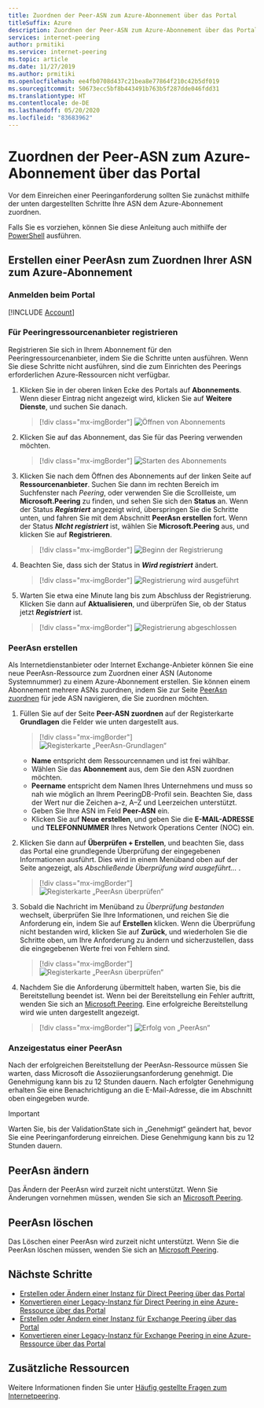 ```yaml
---
title: Zuordnen der Peer-ASN zum Azure-Abonnement über das Portal
titleSuffix: Azure
description: Zuordnen der Peer-ASN zum Azure-Abonnement über das Portal
services: internet-peering
author: prmitiki
ms.service: internet-peering
ms.topic: article
ms.date: 11/27/2019
ms.author: prmitiki
ms.openlocfilehash: ee4fb0708d437c21bea8e77864f210c42b5df019
ms.sourcegitcommit: 50673ecc5bf8b443491b763b5f287dde046fdd31
ms.translationtype: HT
ms.contentlocale: de-DE
ms.lasthandoff: 05/20/2020
ms.locfileid: "83683962"
---
```

# <a name="associate-peer-asn-to-azure-subscription-using-the-portal"></a>Zuordnen der Peer-ASN zum Azure-Abonnement über das Portal

Vor dem Einreichen einer Peeringanforderung sollten Sie zunächst mithilfe der unten dargestellten Schritte Ihre ASN dem Azure-Abonnement zuordnen.

Falls Sie es vorziehen, können Sie diese Anleitung auch mithilfe der [PowerShell](howto-subscription-association-powershell.md) ausführen.

## <a name="create-peerasn-to-associate-your-asn-with-azure-subscription"></a>Erstellen einer PeerAsn zum Zuordnen Ihrer ASN zum Azure-Abonnement

### <a name="sign-in-to-the-portal"></a>Anmelden beim Portal
[!INCLUDE [Account](./includes/account-portal.md)]

### <a name="register-for-peering-resource-provider"></a>Für Peeringressourcenanbieter registrieren
Registrieren Sie sich in Ihrem Abonnement für den Peeringressourcenanbieter, indem Sie die Schritte unten ausführen. Wenn Sie diese Schritte nicht ausführen, sind die zum Einrichten des Peerings erforderlichen Azure-Ressourcen nicht verfügbar.

1. Klicken Sie in der oberen linken Ecke des Portals auf **Abonnements**. Wenn dieser Eintrag nicht angezeigt wird, klicken Sie auf **Weitere Dienste**, und suchen Sie danach.

    > [!div class="mx-imgBorder"]
    > ![Öffnen von Abonnements](./media/rp-subscriptions-open.png)

1. Klicken Sie auf das Abonnement, das Sie für das Peering verwenden möchten.

    > [!div class="mx-imgBorder"]
    > ![Starten des Abonnements](./media/rp-subscriptions-launch.png)

1. Klicken Sie nach dem Öffnen des Abonnements auf der linken Seite auf **Ressourcenanbieter**. Suchen Sie dann im rechten Bereich im Suchfenster nach *Peering*, oder verwenden Sie die Scrollleiste, um **Microsoft.Peering** zu finden, und sehen Sie sich den **Status** an. Wenn der Status ***Registriert*** angezeigt wird, überspringen Sie die Schritte unten, und fahren Sie mit dem Abschnitt **PeerAsn erstellen** fort. Wenn der Status ***NIcht registriert*** ist, wählen Sie **Microsoft.Peering** aus, und klicken Sie auf **Registrieren**.

    > [!div class="mx-imgBorder"]
    > ![Beginn der Registrierung](./media/rp-register-start.png)

1. Beachten Sie, dass sich der Status in ***Wird registriert*** ändert.

    > [!div class="mx-imgBorder"]
    > ![Registrierung wird ausgeführt](./media/rp-register-progress.png)

1. Warten Sie etwa eine Minute lang bis zum Abschluss der Registrierung. Klicken Sie dann auf **Aktualisieren**, und überprüfen Sie, ob der Status jetzt ***Registriert*** ist.

    > [!div class="mx-imgBorder"]
    > ![Registrierung abgeschlossen](./media/rp-register-completed.png)

### <a name="create-peerasn"></a>PeerAsn erstellen
Als Internetdienstanbieter oder Internet Exchange-Anbieter können Sie eine neue PeerAsn-Ressource zum Zuordnen einer ASN (Autonome Systemnummer) zu einem Azure-Abonnement erstellen. Sie können einem Abonnement mehrere ASNs zuordnen, indem Sie zur Seite [PeerAsn zuordnen](https://go.microsoft.com/fwlink/?linkid=2129592) für jede ASN navigieren, die Sie zuordnen möchten.


1. Füllen Sie auf der Seite **Peer-ASN zuordnen** auf der Registerkarte **Grundlagen** die Felder wie unten dargestellt aus.

    > [!div class="mx-imgBorder"]
    > ![Registerkarte „PeerAsn-Grundlagen“](./media/peerasn-basics-tab.png)

    * **Name** entspricht dem Ressourcennamen und ist frei wählbar.  
    * Wählen Sie das **Abonnement** aus, dem Sie den ASN zuordnen möchten.
    * **Peername** entspricht dem Namen Ihres Unternehmens und muss so nah wie möglich an Ihrem PeeringDB-Profil sein. Beachten Sie, dass der Wert nur die Zeichen a–z, A–Z und Leerzeichen unterstützt.
    * Geben Sie Ihre ASN im Feld **Peer-ASN** ein.
    * Klicken Sie auf **Neue erstellen**, und geben Sie die **E-MAIL-ADRESSE** und **TELEFONNUMMER** Ihres Network Operations Center (NOC) ein.
1. Klicken Sie dann auf **Überprüfen + Erstellen**, und beachten Sie, dass das Portal eine grundlegende Überprüfung der eingegebenen Informationen ausführt. Dies wird in einem Menüband oben auf der Seite angezeigt, als *Abschließende Überprüfung wird ausgeführt...* .

    > [!div class="mx-imgBorder"]
    > ![Registerkarte „PeerAsn überprüfen“](./media/peerasn-review-tab-validation.png)

1. Sobald die Nachricht im Menüband zu *Überprüfung bestanden* wechselt, überprüfen Sie Ihre Informationen, und reichen Sie die Anforderung ein, indem Sie auf **Erstellen** klicken. Wenn die Überprüfung nicht bestanden wird, klicken Sie auf **Zurück**, und wiederholen Sie die Schritte oben, um Ihre Anforderung zu ändern und sicherzustellen, dass die eingegebenen Werte frei von Fehlern sind.

    > [!div class="mx-imgBorder"]
    > ![Registerkarte „PeerAsn überprüfen“](./media/peerasn-review-tab.png)

1. Nachdem Sie die Anforderung übermittelt haben, warten Sie, bis die Bereitstellung beendet ist. Wenn bei der Bereitstellung ein Fehler auftritt, wenden Sie sich an [Microsoft Peering](mailto:peering@microsoft.com). Eine erfolgreiche Bereitstellung wird wie unten dargestellt angezeigt.

    > [!div class="mx-imgBorder"]
    > ![Erfolg von „PeerAsn“](./media/peerasn-success.png)

### <a name="view-status-of-a-peerasn"></a>Anzeigestatus einer PeerAsn
Nach der erfolgreichen Bereitstellung der PeerAsn-Ressource müssen Sie warten, dass Microsoft die Assoziierungsanforderung genehmigt. Die Genehmigung kann bis zu 12 Stunden dauern. Nach erfolgter Genehmigung erhalten Sie eine Benachrichtigung an die E-Mail-Adresse, die im Abschnitt oben eingegeben wurde.

> [!IMPORTANT]
> Warten Sie, bis der ValidationState sich in „Genehmigt“ geändert hat, bevor Sie eine Peeringanforderung einreichen. Diese Genehmigung kann bis zu 12 Stunden dauern.

## <a name="modify-peerasn"></a>PeerAsn ändern
Das Ändern der PeerAsn wird zurzeit nicht unterstützt. Wenn Sie Änderungen vornehmen müssen, wenden Sie sich an [Microsoft Peering](mailto:peering@microsoft.com).

## <a name="delete-peerasn"></a>PeerAsn löschen
Das Löschen einer PeerAsn wird zurzeit nicht unterstützt. Wenn Sie die PeerAsn löschen müssen, wenden Sie sich an [Microsoft Peering](mailto:peering@microsoft.com).

## <a name="next-steps"></a>Nächste Schritte

* [Erstellen oder Ändern einer Instanz für Direct Peering über das Portal](howto-direct-portal.md)
* [Konvertieren einer Legacy-Instanz für Direct Peering in eine Azure-Ressource über das Portal](howto-legacy-direct-portal.md)
* [Erstellen oder Ändern einer Instanz für Exchange Peering über das Portal](howto-exchange-portal.md)
* [Konvertieren einer Legacy-Instanz für Exchange Peering in eine Azure-Ressource über das Portal](howto-legacy-exchange-portal.md)

## <a name="additional-resources"></a>Zusätzliche Ressourcen

Weitere Informationen finden Sie unter [Häufig gestellte Fragen zum Internetpeering](faqs.md).